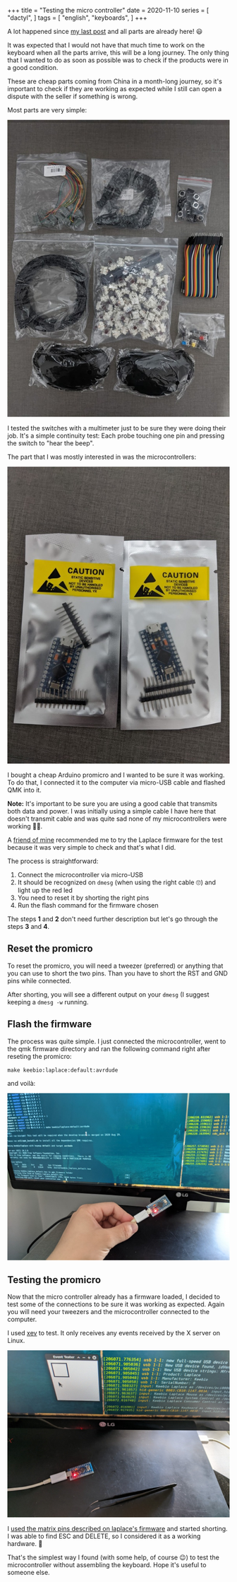 +++
title = "Testing the micro controller"
date = 2020-11-10
series = [
    "dactyl",
]
tags = [
    "english",
    "keyboards",
]
+++

A lot happened since [my last post](/dactyl1) and all parts are already here! 😃

It was expected that I would not have that much time to work on the keyboard
when all the parts arrive, this will be a long journey. The only thing that I
wanted to do as soon as possible was to check if the products were in a good
condition.

These are cheap parts coming from China in a month-long journey, so it's
important to check if they are working as expected while I still can open a
dispute with the seller if something is wrong.

Most parts are very simple:

![Other parts](/images/posts/dactyl2/parts.jpg)

I tested the switches with a multimeter just to be sure they were doing their
job. It's a simple continuity test: Each probe touching one pin and pressing
the switch to "hear the beep".

The part that I was mostly interested in was the microcontrollers:

![Both microcontrollers](/images/posts/dactyl2/microcontroller.jpg)

I bought a cheap Arduino promicro and I wanted to be sure it was working. To do
that, I connected it to the computer via micro-USB cable and flashed QMK into
it.

**Note:** It's important to be sure you are using a good cable that transmits
both data and power. I was initially using a simple cable I have here that
doesn't transmit cable and was quite sad none of my microcontrollers were
working 🤦‍♂.

A [friend of mine](https://twitter.com/rhruiz) recommended me to try the
Laplace firmware for the test because it was very simple to check and that's
what I did.

The process is straightforward:

1. Connect the microcontroller via micro-USB
1. It should be recognized on `dmesg` (when using the right cable 🙄) and light up the red led
1. You need to reset it by shorting the right pins
1. Run the flash command for the firmware chosen

The steps **1** and **2** don't need further description but let's go through
the steps **3** and **4**.

## Reset the promicro

To reset the promicro, you will need a tweezer (preferred) or anything that you
can use to short the two pins. Than you have to short the RST and GND pins
while connected.

After shorting, you will see a different output on your `dmesg` (I suggest
keeping a `dmesg -w` running.

## Flash the firmware

The process was quite simple. I just connected the microcontroller, went to the
qmk firmware directory and ran the following command right after reseting the
promicro:

```
make keebio:laplace:default:avrdude
```
and voilà:

![Flashing laplace firmware](/images/posts/dactyl2/flash-laplace.jpg)

## Testing the promicro

Now that the micro controller already has a firmware loaded, I decided to test
some of the connections to be sure it was working as expected. Again you will
need your tweezers and the microcontroller connected to the computer.

I used [xev](https://linux.die.net/man/1/xev) to test. It only receives any
events received by the X server on Linux.

![Testing the microcontroller with a tweezer](/images/posts/dactyl2/testing-tweezer.jpg)

I [used the matrix pins described on laplace's
firmware](https://github.com/qmk/qmk_firmware/blob/master/keyboards/keebio/laplace/config.h#L34)
and started shorting. I was able to find ESC and DELETE, so I considered it as
a working hardware. 🎉

That's the simplest way I found (with some help, of course 😉) to test the
microcontroller without assembling the keyboard. Hope it's useful to someone
else.
